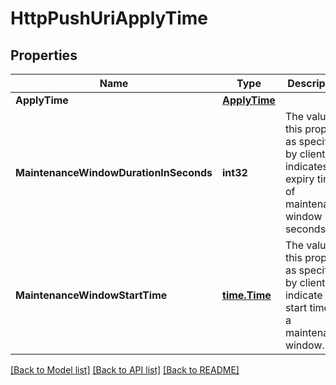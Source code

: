 # HttpPushUriApplyTime

## Properties
Name | Type | Description | Notes
------------ | ------------- | ------------- | -------------
**ApplyTime** | [**ApplyTime**](ApplyTime.md) |  | [optional] 
**MaintenanceWindowDurationInSeconds** | **int32** | The value of this property as specified by client indicates the expiry time of maintenance window in seconds. | [optional] 
**MaintenanceWindowStartTime** | [**time.Time**](time.Time.md) | The value of this property as specified by client to indicate the start time of a maintenance window. | [optional] 

[[Back to Model list]](../README.md#documentation-for-models) [[Back to API list]](../README.md#documentation-for-api-endpoints) [[Back to README]](../README.md)


